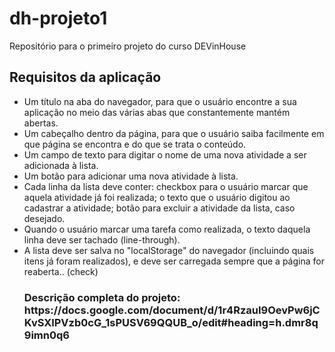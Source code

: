 # dh-projeto1
Repositório para o primeiro projeto do curso DEVinHouse<br> 

<h2> Requisitos da aplicação</h2>  
<ul> 
<li>Um título na aba do navegador, para que o usuário encontre a sua aplicação no meio das várias abas que constantemente mantém abertas.  </li>

<li>Um cabeçalho dentro da página, para que o usuário saiba facilmente em que página se encontra e do que se trata o conteúdo.</li>

<li>Um campo de texto para digitar o nome de uma nova atividade a ser adicionada à lista. </li>

<li>Um botão para adicionar uma nova atividade à lista. </li>

<li>Cada linha da lista deve conter: checkbox para o usuário marcar que aquela atividade já foi realizada; o texto que o usuário digitou ao cadastrar a atividade; botão para excluir a atividade da lista, caso desejado. </li>

<li>Quando o usuário marcar uma tarefa como realizada, o texto daquela linha deve ser tachado (line-through).</li>

<li>A lista deve ser salva no "localStorage" do navegador (incluindo quais itens já foram realizados), e deve ser carregada sempre que a página for reaberta.. (check)</li>

<h3>Descrição completa do projeto: https://docs.google.com/document/d/1r4RzauI9OevPw6jCKvSXlPVzb0cG_1sPUSV69QQUB_o/edit#heading=h.dmr8q9imn0q6 </h3>
